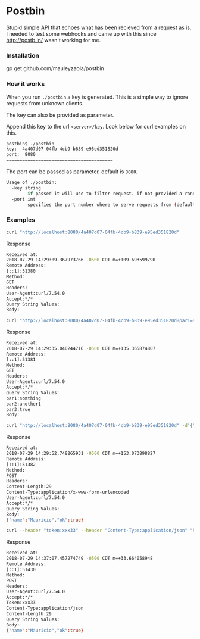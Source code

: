 # Postbin

Stupid simple API that echoes what has been recieved from a request as is.
I needed to test some webhooks and came up with this since http://postb.in/ wasn't working for me.

### Installation
go get github.com/mauleyzaola/postbin

### How it works

When you run `./postbin` a key is generated. This is a simple way to ignore requests from unknown clients.

The key can also be provided as parameter.

Append this key to the url `<server>/key`. Look below for curl examples on this.
```bash
postbin$ ./postbin
key:  4a407d07-04fb-4cb9-b839-e95ed351820d
port:  8080
========================================
```

The port can be passed as parameter, default is `8080`.
```bash
Usage of ./postbin:
  -key string
        if passed it will use to filter request. if not provided a random key will be used
  -port int
        specifies the port number where to serve requests from (default 8080)
```

### Examples
```bash
curl "http://localhost:8080/4a407d07-04fb-4cb9-b839-e95ed351820d"
```
Response
```bash
Received at:
2018-07-29 14:29:09.367973766 -0500 CDT m=+109.693599790
Remote Address:
[::1]:51380
Method:
GET
Headers:
User-Agent:curl/7.54.0
Accept:*/*
Query String Values:
Body:
```

```bash
curl "http://localhost:8080/4a407d07-04fb-4cb9-b839-e95ed351820d?par1=somthing&par2=another1&par3=true"
```
Response
```bash
Received at:
2018-07-29 14:29:35.040244716 -0500 CDT m=+135.365874807
Remote Address:
[::1]:51381
Method:
GET
Headers:
User-Agent:curl/7.54.0
Accept:*/*
Query String Values:
par1:somthing
par2:another1
par3:true
Body:
```

```bash
curl "http://localhost:8080/4a407d07-04fb-4cb9-b839-e95ed351820d" -d'{"name":"Mauricio","ok":true}'
```
Response
```bash
Received at:
2018-07-29 14:29:52.748265931 -0500 CDT m=+153.073898827
Remote Address:
[::1]:51382
Method:
POST
Headers:
Content-Length:29
Content-Type:application/x-www-form-urlencoded
User-Agent:curl/7.54.0
Accept:*/*
Query String Values:
Body:
{"name":"Mauricio","ok":true}
```

```bash
curl --header "token:xxx33" --header "Content-Type:application/json" "http://localhost:8080/31bf3b67-d25b-4744-8bf3-dd396aa849fe" -d'{"name":"Mauricio","ok":true}'
```
Response
```bash
Received at:
2018-07-29 14:37:07.457274749 -0500 CDT m=+33.664058948
Remote Address:
[::1]:51430
Method:
POST
Headers:
User-Agent:curl/7.54.0
Accept:*/*
Token:xxx33
Content-Type:application/json
Content-Length:29
Query String Values:
Body:
{"name":"Mauricio","ok":true}
```